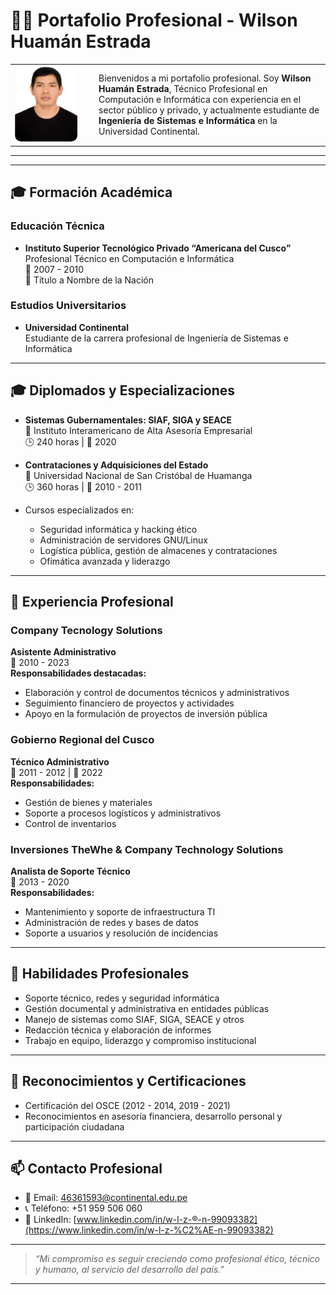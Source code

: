 # 🧑‍💼 Portafolio Profesional - Wilson Huamán Estrada
<table>
  <tr>
    <td width="120px">
      <img src="./perfil.jpg" alt="Foto de Wilson Huamán Estrada" width="100px" style="border-radius: 10px;">
    </td>
    <td valign="middle">
      Bienvenidos a mi portafolio profesional. Soy <strong>Wilson Huamán Estrada</strong>, Técnico Profesional en Computación e Informática con experiencia en el sector público y privado, y actualmente estudiante de <strong>Ingeniería de Sistemas e Informática</strong> en la Universidad Continental.
    </td>
  </tr>
</table>


---
---

## 🎓 Formación Académica

### Educación Técnica
- **Instituto Superior Tecnológico Privado “Americana del Cusco”**  
  Profesional Técnico en Computación e Informática  
  📅 2007 - 2010  
  📜 Título a Nombre de la Nación

### Estudios Universitarios
- **Universidad Continental**  
  Estudiante de la carrera profesional de Ingeniería de Sistemas e Informática

---

## 🎓 Diplomados y Especializaciones

- **Sistemas Gubernamentales: SIAF, SIGA y SEACE**  
  📍 Instituto Interamericano de Alta Asesoría Empresarial  
  🕒 240 horas | 📅 2020

- **Contrataciones y Adquisiciones del Estado**  
  📍 Universidad Nacional de San Cristóbal de Huamanga  
  🕒 360 horas | 📅 2010 - 2011

- Cursos especializados en:
  - Seguridad informática y hacking ético
  - Administración de servidores GNU/Linux
  - Logística pública, gestión de almacenes y contrataciones
  - Ofimática avanzada y liderazgo

---

## 💼 Experiencia Profesional

### Company Tecnology Solutions  
**Asistente Administrativo**  
📅 2010 - 2023  
**Responsabilidades destacadas:**
- Elaboración y control de documentos técnicos y administrativos
- Seguimiento financiero de proyectos y actividades
- Apoyo en la formulación de proyectos de inversión pública

### Gobierno Regional del Cusco  
**Técnico Administrativo**  
📅 2011 - 2012 | 📅 2022  
**Responsabilidades:**
- Gestión de bienes y materiales
- Soporte a procesos logísticos y administrativos
- Control de inventarios

### Inversiones TheWhe & Company Technology Solutions  
**Analista de Soporte Técnico**  
📅 2013 - 2020  
**Responsabilidades:**
- Mantenimiento y soporte de infraestructura TI
- Administración de redes y bases de datos
- Soporte a usuarios y resolución de incidencias

---

## 🧠 Habilidades Profesionales

- Soporte técnico, redes y seguridad informática
- Gestión documental y administrativa en entidades públicas
- Manejo de sistemas como SIAF, SIGA, SEACE y otros
- Redacción técnica y elaboración de informes
- Trabajo en equipo, liderazgo y compromiso institucional

---

## 📜 Reconocimientos y Certificaciones

- Certificación del OSCE (2012 - 2014, 2019 - 2021)
- Reconocimientos en asesoría financiera, desarrollo personal y participación ciudadana

---

## 📫 Contacto Profesional

- 📧 Email: [46361593@continental.edu.pe](mailto:46361593@continental.edu.pe)  
- 📞 Teléfono: +51 959 506 060  
- 🔗 LinkedIn: [www.linkedin.com/in/w-l-z-®-n-99093382](https://www.linkedin.com/in/w-l-z-%C2%AE-n-99093382)

---

> _“Mi compromiso es seguir creciendo como profesional ético, técnico y humano, al servicio del desarrollo del país.”_

---

